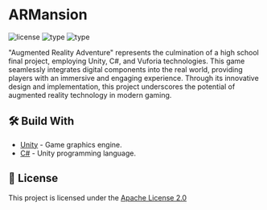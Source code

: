 # ARMansion
![license](https://img.shields.io/badge/license%3A-apache_license_2.0-blue) ![type](https://img.shields.io/badge/type%3A-game-purple) ![type](https://img.shields.io/badge/release_date:%3A-oct-green)

"Augmented Reality Adventure" represents the culmination of a high school final project, employing Unity, C#, and Vuforia technologies. This game seamlessly integrates digital components into the real world, providing players with an immersive and engaging experience. Through its innovative design and implementation, this project underscores the potential of augmented reality technology in modern gaming.

## 🛠️ Build With 
- [Unity](https://docs.unity.com/) - Game graphics engine.
- [C#](https://learn.microsoft.com/en-us/dotnet/csharp/) - Unity programming language.

## 📄 License 
This project is licensed under the [Apache License 2.0](./LICENSE)
